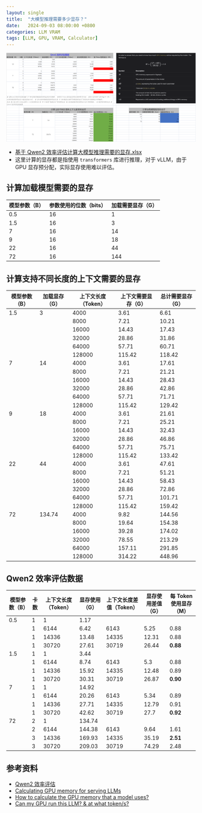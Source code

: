 ```yaml
---
layout: single
title:  "大模型推理需要多少显存？"
date:   2024-09-03 08:00:00 +0800
categories: LLM VRAM
tags: [LLM, GPU, VRAM, Calculator]
---
```


![](/images/2024/LLMInferenceVRAMCalculator/how-much-vram-is-required-for-llm-inference.png)

- [基于 Qwen2 效率评估计算大模型推理需要的显存.xlsx](/images/2024/LLMInferenceVRAMCalculator/基于Qwen2效率评估计算大模型推理需要的显存.xlsx)
- 这里计算的显存都是指使用 `transformers` 库进行推理，对于 vLLM，由于 GPU 显存预分配，实际显存使用难以评估。


## 计算加载模型需要的显存		

| 模型参数（B） | 参数使用的位数（bits） | 加载需要显存（G） |
| --- | --- | --- |
| 0.5 | 16 | 1 |
| 1.5 | 16 | 3 |
| 7 | 16 | 14 |
| 9 | 16 | 18 |
| 22 | 16 | 44 |
| 72 | 16 | 144 |


## 计算支持不同长度的上下文需要的显存				

| 模型参数（B） | 加载显存（G） | 上下文长度（Token） | 上下文需要显存（G） | 总计需要显存（G） |
| --- | --- | --- | --- | --- |
| 1.5 | 3 | 4000 | 3.61 | 6.61 |
|  |  | 8000 | 7.21 | 10.21 |
|  |  | 16000 | 14.43 | 17.43 |
|  |  | 32000 | 28.86 | 31.86 |
|  |  | 64000 | 57.71 | 60.71 |
|  |  | 128000 | 115.42 | 118.42 |
| 7 | 14 | 4000 | 3.61 | 17.61 |
|  |  | 8000 | 7.21 | 21.21 |
|  |  | 16000 | 14.43 | 28.43 |
|  |  | 32000 | 28.86 | 42.86 |
|  |  | 64000 | 57.71 | 71.71 |
|  |  | 128000 | 115.42 | 129.42 |
| 9 | 18 | 4000 | 3.61 | 21.61 |
|  |  | 8000 | 7.21 | 25.21 |
|  |  | 16000 | 14.43 | 32.43 |
|  |  | 32000 | 28.86 | 46.86 |
|  |  | 64000 | 57.71 | 75.71 |
|  |  | 128000 | 115.42 | 133.42 |
| 22 | 44 | 4000 | 3.61 | 47.61 |
|  |  | 8000 | 7.21 | 51.21 |
|  |  | 16000 | 14.43 | 58.43 |
|  |  | 32000 | 28.86 | 72.86 |
|  |  | 64000 | 57.71 | 101.71 |
|  |  | 128000 | 115.42 | 159.42 |
| 72 | 134.74 | 4000 | 9.82 | 144.56 |
|  |  | 8000 | 19.64 | 154.38 |
|  |  | 16000 | 39.28 | 174.02 |
|  |  | 32000 | 78.55 | 213.29 |
|  |  | 64000 | 157.11 | 291.85 |
|  |  | 128000 | 314.22 | 448.96 |


## Qwen2 效率评估数据

| 模型参数（B） | 卡数 | 上下文长度（Token） | 显存使用（G） | 上下文长度差值（Token） | 显存使用差值（G） | 每 Token 使用显存（M） |
| --- | --- | --- | --- | --- | --- | --- |
| 0.5 | 1 | 1 | 1.17 | | | |
|  | 1 | 6144 | 6.42 | 6143 | 5.25 | 0.88 |
|  | 1 | 14336 | 13.48 | 14335 | 12.31 | 0.88 |
|  | 1 | 30720 | 27.61 | 30719 | 26.44 | **0.88** |
| 1.5 | 1 | 1 | 3.44 | | | |
|  | 1 | 6144 | 8.74 | 6143 | 5.3 | 0.88 |
|  | 1 | 14336 | 15.92 | 14335 | 12.48 | 0.89 |
|  | 1 | 30720 | 30.31 | 30719 | 26.87 | **0.90** |
| 7 | 1 | 1 | 14.92 | | | |
|  | 1 | 6144 | 20.26 | 6143 | 5.34 | 0.89 |
|  | 1 | 14336 | 27.71 | 14335 | 12.79 | 0.91 |
|  | 1 | 30720 | 42.62 | 30719 | 27.7 | **0.92** |
| 72 | 2 | 1 | 134.74 | | | |
|  | 2 | 6144 | 144.38 | 6143 | 9.64 | 1.61 |
|  | 3 | 14336 | 169.93 | 14335 | 35.19 | **2.51** |
|  | 3 | 30720 | 209.03 | 30719 | 74.29 | 2.48 |


## 参考资料
- [Qwen2 效率评估](https://qwen.readthedocs.io/zh-cn/latest/benchmark/speed_benchmark.html)
- [Calculating GPU memory for serving LLMs](https://training.continuumlabs.ai/infrastructure/data-and-memory/calculating-gpu-memory-for-serving-llms)
- [How to calculate the GPU memory that a model uses?](https://discuss.pytorch.org/t/how-to-calculate-the-gpu-memory-that-a-model-uses/157486)
- [Can my GPU run this LLM? & at what token/s?](https://github.com/RahulSChand/gpu_poor)
